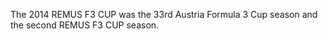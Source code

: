 The 2014 REMUS F3 CUP was the 33rd Austria Formula 3 Cup season and the second REMUS F3 CUP season.
